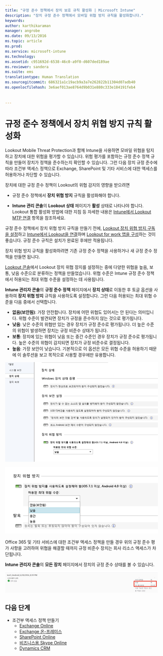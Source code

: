 ```yaml
---
title: "규정 준수 정책에서 장치 보호 규칙 활성화 | Microsoft Intune"
description: "장치 규정 준수 정책에서 모바일 위협 방지 규칙을 활성화합니다."
keywords: 
author: karthikaraman
manager: angrobe
ms.date: 09/13/2016
ms.topic: article
ms.prod: 
ms.service: microsoft-intune
ms.technology: 
ms.assetid: c951692d-6538-46c0-a9f0-d607ded189ae
ms.reviewer: sandera
ms.suite: ems
translationtype: Human Translation
ms.sourcegitcommit: 686321a1c19acb9a3a7e262822b11304d07adb40
ms.openlocfilehash: 3e6aef013ae8764d9b031e880c333e184191feb4


---
```


# <a name="enable-device-threat-protection-rule-in-the-compliance-policy"></a>규정 준수 정책에서 장치 위협 방지 규칙 활성화
Lookout Mobile Threat Protection과 함께 Intune을 사용하면 모바일 위협을 탐지하고 장치에 대한 위험을 평가할 수 있습니다. 위험 평가를 포함하는 규정 준수 정책 규칙을 만들어 장치가 정책을 준수하는지 확인할 수 있습니다. 그런 다음 장치 규정 준수에 따라 조건부 액세스 정책으로 Exchange, SharePoint 및 기타 서비스에 대한 액세스를 허용하거나 차단할 수 있습니다.

장치에 대한 규정 준수 정책이 Lookout의 위협 감지의 영향을 받으려면

* 규정 준수 정책에서 **장치 위협 방지** 규칙을 활성화해야 합니다.

* **Intune 관리 콘솔**의 **Lookout 상태** 페이지가 **활성** 상태로 나타나야 합니다. Lookout 통합 활성화 방법에 대한 지침 등 자세한 내용은 [Intune에서 Lookout MTP 연결](enable-lookout-mtp-connection-in-intune.md) 항목을 참조하세요.


규정 준수 정책에서 장치 위협 방지 규칙을 만들기 전에, [Lookout 장치 위협 방지 구독을 설정](set-up-your-subscription-with-lookout-mtp.md)하고 [Intune에서 Lookout을 연결](enable-lookout-mtp-connection-in-intune.md)하며 [Lookout for work 앱을 구성](configure-and-deploy-lookout-for-work-apps.md)하는 것이 좋습니다. 규정 준수 규칙은 설치가 완료된 후에만 적용됩니다.

장치 위협 방지 규칙을 활성화하려면 기존 규정 준수 정책을 사용하거나 새 규정 준수 정책을 만들면 됩니다.

[Lookout 콘솔](https://aad.lookout.com)에서 Lookout 장치 위협 장지를 설정하는 중에 다양한 위협을 높음, 보통, 낮음 수준으로 분류하는 정책을 만들었습니다. 위협 수준은 Intune 규정 준수 정책에서 허용되는 최대 위협 수준을 설정하는 데 사용됩니다.

**Intune 관리자 콘솔**의 **규정 준수 정책** 페이지에서 **장치 상태**로 이동한 후 토글 옵션을 사용하여 **장치 위협 방지** 규칙을 사용하도록 설정합니다. 그런 다음 허용되는 최대 위협 수준을 다음 중에서 선택합니다.
* **없음(보안됨)**: 가장 안전합니다.  장치에 어떤 위협도 있어서는 안 된다는 의미입니다.  위협 수준이 발견되면 장치가 규정을 준수하지 않는 것으로 평가됩니다.  
* **낮음**: 낮은 수준의 위협만 있는 경우 장치가 규정 준수로 평가됩니다. 더 높은 수준의 위협이 발생하면 장치는 규정 비준수 상태가 됩니다.
* **보통**: 장치에 있는 위협이 낮음 또는 중간 수준인 경우 장치가 규정 준수로 평가됩니다. 높은 수준의 위협이 감지되면 장치가 규정 비준수로 결정됩니다.
* **높음**: 가장 보안이 낮습니다. 기본적으로 이 옵션은 모든 위협 수준을 허용하기 때문에 이 솔루션을 보고 목적으로 사용할 경우에만 유용합니다.

![장치 위협 방지 규칙을 설정한 모습을 보여 주는 스크린샷 ](../media/mtp/mtp-compliance-policy-rule.png)

![장치 위협 방지 규칙에서 위협 수준 옵션을 설정한 모습을 보여 주는 스크린샷](../media/mtp/mtp-compliance-policy-setting.png)

Office 365 및 기타 서비스에 대한 조건부 액세스 정책을 만들 경우 위의 규정 준수 평가 사항을 고려하여 위협을 해결할 때까지 규정 비준수 장치는 회사 리소스 액세스가 차단됩니다.

**Intune 관리자 콘솔**의 **모든 장치** 페이지에서 장치의 규정 준수 상태를 볼 수 있습니다.

![장치의 규정 준수 상태를 보여 주는 Intune 관리 콘솔의 장치 페이지 스크린샷](../media/mtp/mtp-device-status-intune-console.png)

## <a name="next-steps"></a>다음 단계
* 조건부 액세스 정책 만들기
  * [Exchange Online](restrict-access-to-exchange-online-with-microsoft-intune.md)
  * [Exchange 온-프레미스](restrict-access-to-exchange-onpremises-with-microsoft-intune.md)
  * [SharePoint Online](restrict-access-to-sharepoint-online-with-microsoft-intune.md)
  * [비즈니스용 Skype Online](restrict-access-to-skype-for-business-online-with-microsoft-intune.md)
  * [Dynamics CRM](restrict-access-to-dynamics-crm-online-with-microsoft-intune.md)



<!--HONumber=Nov16_HO5-->


